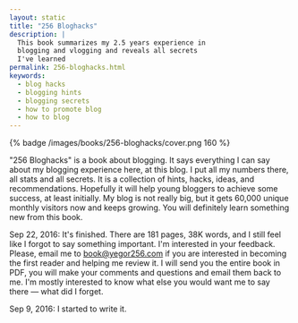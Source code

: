 ```yaml
---
layout: static
title: "256 Bloghacks"
description: |
  This book summarizes my 2.5 years experience in
  blogging and vlogging and reveals all secrets
  I've learned
permalink: 256-bloghacks.html
keywords:
  - blog hacks
  - blogging hints
  - blogging secrets
  - how to promote blog
  - how to blog
---
```


{% badge /images/books/256-bloghacks/cover.png 160 %}

"256 Bloghacks" is a book about blogging. It says everything
I can say about my blogging experience here, at this blog. I put
all my numbers there, all stats and all secrets. It is a collection
of hints, hacks, ideas, and recommendations. Hopefully it will help
young bloggers to achieve some success, at least initially. My blog
is not really big, but it gets 60,000 unique monthly visitors now
and keeps growing. You will definitely learn something new from this
book.

<!--more-->

Sep 22, 2016:
It's finished. There are 181 pages, 38K words, and I still feel like I
forgot to say something important. I'm interested in your feedback. Please,
email me to [book@yegor256.com](mailto:book@yegor256.com) if you are
interested in becoming the first reader and helping me review it. I will
send you the entire book in PDF, you will make your comments and questions
and email them back to me. I'm mostly interested to know what else you
would want me to say there &mdash; what did I forget.

Sep 9, 2016:
I started to write it.
